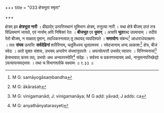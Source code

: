 +++
title = "033 क्षेत्रभूता स्मृता"

+++


क्षेत्रम् इव **क्षेत्रभूता नारी** । व्रीह्यादेर् उत्पत्तिस्थानं भूमिभागः क्षेत्रम्, तत्तुल्या नारी । यथा क्षेत्रे बीजम् उप्तं तत्र विध्रियमाणं जायते, एवं नार्याम् अपि निषिक्तं रेतः । **बीजभूत** एव **पुमान्** । अत्रापि **भूत**शब्द उपमायाम् । तदीयं रेतो बीजम्, न साक्षात् पुमान्, तदधिकरनत्वात् तु तथावद् व्यपदिश्यते । **समायोगः** संबन्ध[^८७] आधाराधेयलक्षणः । ततः **संभव** उत्पत्तिः **सर्वदेहिनां** शरीरिणाम्, चतुर्विधस्य भूतग्रामस्य । स्वेदजानाम् अप्य् आकाशः[^८८] क्षेत्र, बीजं स्वेदः । अतो युक्तः संशयः, उभयम् अन्तरेण संभवानुपपत्तेः । अपत्योत्पत्तौ उभयोर् व्यापारः । विनिगमनायां[^८९] हेत्वभावात् कस्य तत्, उभयोः अथ अन्यतरस्येति[^९०] संदेहः । सर्वस्य च प्रकरणस्यायम् अर्थः, नानुमानपरिच्छेद्यो ऽपत्यापत्यवद्भावः । तथा च विभागश्लोके वक्ष्यामः ॥ ९.३३ ॥


[^९०]:
     M G: anyathānyatarasyeti


[^८९]:
     M G: vinigamanād; J: vinigamanāya; M G add: yāvad; J adds: ca


[^८८]:
     M G: ākāraśaḥ


[^८७]:
     M G: samāyogāsaṃbandha